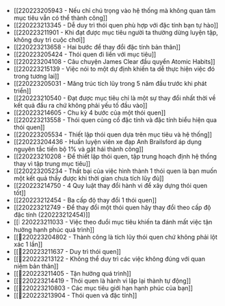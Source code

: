 - [[220223205943 - Nếu chỉ chú trọng vào hệ thống mà không quan tâm mục tiêu vẫn có thể thành công]]
- [[220223213345 - Dễ duy trì thói quen phù hợp với đặc tính bạn tự hào]]
- [[220223211901 - Khi đạt được mục tiêu người ta thường dừng luyện tập, không duy trì cuộc chơi]]
- [[220223213658 - Hai bước để thay đổi đặc tính bản thân]]
- [[220223205424 - Thói quen đi liền với mục tiêu]]
- [[220223204108 - Câu chuyện James Clear đầu quyển Atomic Habits]]
- [[220223215139 - Việc nói to một dự định khiến ta dễ thực hiện việc đó trong tương lai]]
- [[220223205031 - Măng trúc tích lũy trong 5 năm đầu trước khi phát triển]]
- [[220223210540 - Đạt được mục tiêu chỉ là một sự thay đổi nhất thời về kết quả đầu ra chứ không phải yếu tố đầu vào]]
- [[220223214605 - Chu kỳ 4 bước của một thói quen]]
- [[220223213558 - Thói quen củng cố đặc tính và đặc tính biểu hiện qua thói quen]]
- [[220223205534 - Thiết lập thói quen dựa trên mục tiêu và hệ thống]]
- [[220223204436 - Huấn luyện viên xe đạp Anh Brailsford áp dụng nguyên tắc tiến bộ 1% và gặt hái thành công]]
- [[220223210208 - Để thiết lập thói quen, tập trung hoạch định hệ thống thay vì tập trung mục tiêu]]
- [[220223205234 - Thất bại của việc hình thành 1 thói quen là bạn muốn một kết quả thấy được khi thời gian chưa tích lũy đủ]]
- [[220223214750 - 4 Quy luật thay đổi hành vi để xây dựng thói quen tốt]]
- [[220223212454 - Ba cấp độ thay đổi 1 thói quen]]
- [[220223212749 - Để thay đổi một thói quen hãy thay đổi theo cấp độ đặc tính (220223212454)]]
- [[❕ 220223211033 - Việc theo đuổi mục tiêu khiến ta đánh mất việc tận hưởng hạnh phúc quá trình]]
- [[💬220223204802 - Thành công là tích lũy thói quen chứ không phải lột xác 1 lần]]
- [[💬220223211637 - Duy trì thói quen]]
- [[💬220223213122 - Không thể duy trì các việc không đúng với quan niệm bản thân]]
- [[💬220223211405 - Tận hưởng quá trình]]
- [[💬220223214419 - Thói quen là hành vi lặp lại thành tự động]]
- [[💬220223210803 - Các mục tiêu giới hạn hạnh phúc của bạn]]
- [[💬220223213904 - Thói quen và đặc tính]]
